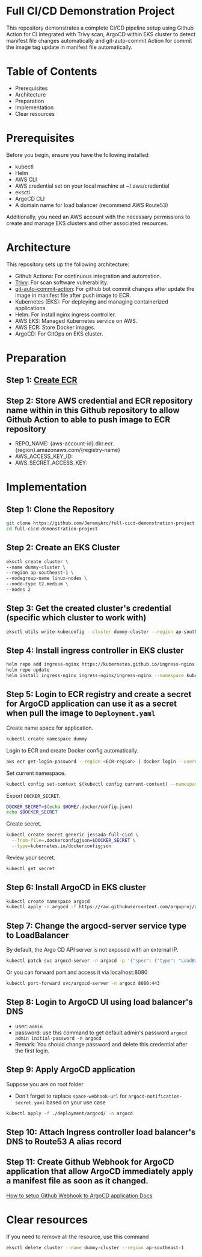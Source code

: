 # Full CI/CD Demonstration Project

This repository demonstrates a complete CI/CD pipeline setup using Github Action for CI integrated with Trivy scan, ArgoCD within EKS cluster to detect manifest file changes automatically and git-auto-commit Action for commit the image tag update in manifest file automatically.

# Table of Contents

- Prerequisites
- Architecture
- Preparation
- Implementation
- Clear resources

# Prerequisites

Before you begin, ensure you have the following installed:

- kubectl
- Helm
- AWS CLI
- AWS credential set on your local machine at ~/.aws/credential
- eksctl
- ArgoCD CLI
- A domain name for load balancer (recommend AWS Route53)

Additionally, you need an AWS account with the necessary permissions to create and manage EKS clusters and other associated resources.

# Architecture

This repository sets up the following architecture:

- Github Actions: For continuous integration and automation.
- [Trivy](https://github.com/aquasecurity/trivy-action): For scan software vulnerability.
- [git-auto-commit-action](https://github.com/stefanzweifel/git-auto-commit-action): For github bot commit changes after update the image in manifest file after push image to ECR.
- Kubernetes (EKS): For deploying and managing containerized applications.
- Helm: For install nginx ingress controller.
- AWS EKS: Managed Kubernetes service on AWS.
- AWS ECR: Store Docker images.
- ArgoCD: For GitOps on EKS cluster.

# Preparation

## Step 1: [Create ECR](https://aws.amazon.com/th/free/?trk=3da0c7fb-0599-4e9f-a78c-2df84cba096e&sc_channel=ps&ef_id=:G:s&s_kwcid=AL!4422!10!71399764321874!71400310242997&msclkid=6cf7cd0a19c61f9bdcbfab8f4ae2ad44&all-free-tier.sort-by=item.additionalFields.SortRank&all-free-tier.sort-order=asc&awsf.Free%20Tier%20Types=*all&awsf.Free%20Tier%20Categories=*all)

## Step 2: Store AWS credential and ECR repository name within in this Github repository to allow Github Action to able to push image to ECR repository

- REPO_NAME: {aws-account-id}.dkr.ecr.{region}.amazonaws.com/{registry-name}
- AWS_ACCESS_KEY_ID:
- AWS_SECRET_ACCESS_KEY:

# Implementation

## Step 1: Clone the Repository

```bash
git clone https://github.com/JeremyArc/full-cicd-demonstration-project.git
cd full-cicd-demonstration-project
```

## Step 2: Create an EKS Cluster

```bash
eksctl create cluster \
--name dummy-cluster \
--region ap-southeast-1 \
--nodegroup-name linux-nodes \
--node-type t2.medium \
--nodes 2
```

## Step 3: Get the created cluster's credential (specific which cluster to work with)

```bash
eksctl utils write-kubeconfig --cluster dummy-cluster --region ap-southeast-1
```

## Step 4: Install ingress controller in EKS cluster

```bash
helm repo add ingress-nginx https://kubernetes.github.io/ingress-nginx
helm repo update
helm install ingress-nginx ingress-nginx/ingress-nginx --namespace kube-system
```

## Step 5: Login to ECR registry and create a secret for ArgoCD application can use it as a secret when pull the image to `Deployment.yaml`

Create name space for application.

```bash
kubectl create namespace dummy
```

Login to ECR and create Docker config automatically.

```bash
aws ecr get-login-password --region <ECR-region> | docker login --username AWS --password-stdin <aws-user-id>.dkr.ecr.ap-<region>.amazonaws.com
```

Set current namespace.

```bash
kubectl config set-context $(kubectl config current-context) --namespace=dummy
```

Export `DOCKER_SECRET`.

```bash
DOCKER_SECRET=$(echo $HOME/.docker/config.json)
echo $DOCKER_SECRET
```

Create secret.

```bash
kubectl create secret generic jessada-full-cicd \
  --from-file=.dockerconfigjson=$DOCKER_SECRET \
  --type=kubernetes.io/dockerconfigjson
```

Review your secret.

```bash
kubectl get secret
```

## Step 6: Install ArgoCD in EKS cluster

```bash
kubectl create namespace argocd
kubectl apply -n argocd -f https://raw.githubusercontent.com/argoproj/argo-cd/stable/manifests/install.yaml
```

## Step 7: Change the argocd-server service type to LoadBalancer

By default, the Argo CD API server is not exposed with an external IP.
```bash
kubectl patch svc argocd-server -n argocd -p '{"spec": {"type": "LoadBalancer"}}'
```
Or you can forward port and access it via localhost:8080 

```bash
kubectl port-forward svc/argocd-server -n argocd 8080:443
```

## Step 8: Login to ArgoCD UI using load balancer's DNS

- user: `admin`
- password: use this command to get default admin's password `argocd admin initial-password -n argocd`
- Remark: You should change password and delete this credential after the first login.

## Step 9: Apply ArgoCD application

Suppose you are on root folder

- Don't forget to replace `space-webhook-url` for `argocd-notification-secret.yaml` based on your use case

```bash
kubectl apply -f ./deployment/argocd/ -n argocd
```

## Step 10: Attach Ingress controller load balancer's DNS to Route53 A alias record

## Step 11: Create Github Webhook for ArgoCD application that allow ArgoCD immediately apply a manifest file as soon as it changed.

[How to setup Github Webhook to ArgoCD application Docs](https://argo-cd.readthedocs.io/en/stable/operator-manual/webhook/)

# Clear resources

If you need to remove all the resource, use this command 

```bash
eksctl delete cluster --name dummy-cluster --region ap-southeast-1
```
